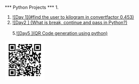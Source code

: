 *** Python Projects ***
1. 
1. [![Day 1](#find the user to kilogram in convertfactor 0.453)](https://github.com/ishanwalia7579/Python--project/blob/main/Day1.py)<br>
2. [![Day2 ] (What is break, continue and pass in Python?)](https://github.com/ishanwalia7579/Python--project/blob/main/Day%202.py)<br><br>
5.[![Day5 ](QR Code generation using python)](https://github.com/ishanwalia7579/Python--project/blob/main/Day%205.py)<br>
 <img src="linkdin.png" width="125px" >
